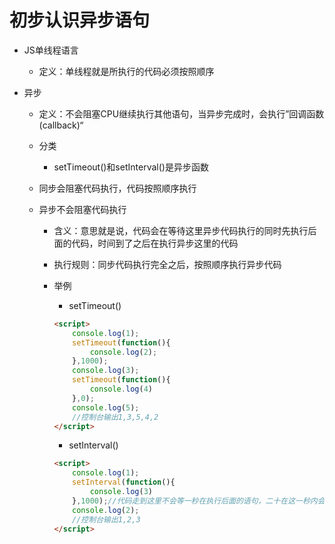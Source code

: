 # 初步认识异步语句

* JS单线程语言

  * 定义：单线程就是所执行的代码必须按照顺序

* 异步

  * 定义：不会阻塞CPU继续执行其他语句，当异步完成时，会执行”回调函数(callback)“
  * 分类
    * setTimeout()和setInterval()是异步函数

  * 同步会阻塞代码执行，代码按照顺序执行

  * 异步不会阻塞代码执行

    * 含义：意思就是说，代码会在等待这里异步代码执行的同时先执行后面的代码，时间到了之后在执行异步这里的代码
    * 执行规则：同步代码执行完全之后，按照顺序执行异步代码

    * 举例

      * setTimeout()

      ```html
      <script>
          console.log(1);
          setTimeout(function(){
              console.log(2);
          },1000);
          console.log(3);
          setTimeout(function(){
              console.log(4)
          },0);
          console.log(5);
          //控制台输出1,3,5,4,2
      </script>
      ```

      * setInterval()

      ```html
      <script>
          console.log(1);
          setInterval(function(){
              console.log(3)
          },1000);//代码走到这里不会等一秒在执行后面的语句，二十在这一秒内会执行后面的语句
          console.log(2);
          //控制台输出1,2,3
      </script>
      ```

    